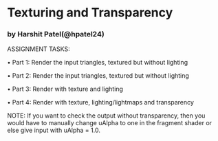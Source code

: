 # Texturing and Transparency

### by Harshit Patel(@hpatel24)

ASSIGNMENT TASKS:

•	Part 1: Render the input triangles, textured but without lighting

•	Part 2: Render the input triangles, textured but without lighting

•	Part 3: Render with texture and lighting

•	Part 4: Render with texture, lighting/lightmaps and transparency


NOTE: If you want to check the output without transparency, then you would have to manually change uAlpha to one in the fragment shader or else give input with uAlpha  = 1.0.
